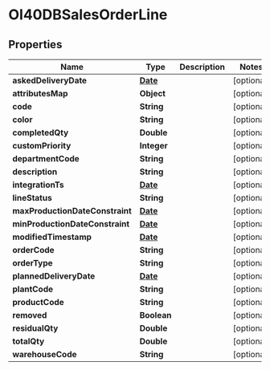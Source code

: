 
# OI40DBSalesOrderLine

## Properties
Name | Type | Description | Notes
------------ | ------------- | ------------- | -------------
**askedDeliveryDate** | [**Date**](Date.md) |  |  [optional]
**attributesMap** | **Object** |  |  [optional]
**code** | **String** |  |  [optional]
**color** | **String** |  |  [optional]
**completedQty** | **Double** |  |  [optional]
**customPriority** | **Integer** |  |  [optional]
**departmentCode** | **String** |  |  [optional]
**description** | **String** |  |  [optional]
**integrationTs** | [**Date**](Date.md) |  |  [optional]
**lineStatus** | **String** |  |  [optional]
**maxProductionDateConstraint** | [**Date**](Date.md) |  |  [optional]
**minProductionDateConstraint** | [**Date**](Date.md) |  |  [optional]
**modifiedTimestamp** | [**Date**](Date.md) |  |  [optional]
**orderCode** | **String** |  |  [optional]
**orderType** | **String** |  |  [optional]
**plannedDeliveryDate** | [**Date**](Date.md) |  |  [optional]
**plantCode** | **String** |  |  [optional]
**productCode** | **String** |  |  [optional]
**removed** | **Boolean** |  |  [optional]
**residualQty** | **Double** |  |  [optional]
**totalQty** | **Double** |  |  [optional]
**warehouseCode** | **String** |  |  [optional]



